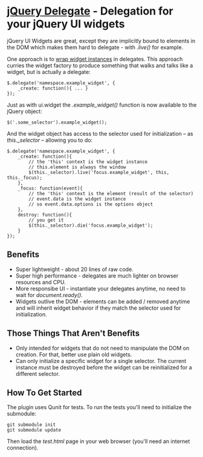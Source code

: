 [jQuery Delegate](https://github.com/aglemann/jquery-delegate/) - Delegation for your jQuery UI widgets
==

jQuery UI Widgets are great, except they are implicitly bound to elements in the DOM which makes them hard to delegate - with *.live()* for example.

One approach is to [wrap widget instances](http://enterprisejquery.com/2010/07/configuring-ui-widgets-and-interactions-with-live/) in delegates. This approach curries the widget factory to produce something that walks and talks like a widget, but is actually a delegate:

	$.delegate('namespace.example_widget', {
		_create: function(){ ... }
	});

Just as with ui.widget the *.example_widget()* function is now available to the jQuery object:

	$('.some_selector').example_widget();	

And the widget object has access to the selector used for initialization – as *this._selector* – allowing you to do:

	$.delegate('namespace.example_widget', {
		_create: function(){
			// the 'this' context is the widget instance
			// this.element is always the window
			$(this._selector).live('focus.example_widget', this, this._focus);
		},
		_focus: function(event){
			// the 'this' context is the element (result of the selector)
			// event.data is the widget instance
			// so event.data.options is the options object
		},
		destroy: function(){
			// you get it
			$(this._selector).die('focus.example_widget');
		}
	});

Benefits
--

* Super lightweight - about 20 lines of raw code.
* Super high performance - delegates are much lighter on browser resources and CPU.
* More responsibe UI - instantiate your delegates anytime, no need to wait for *document.ready()*.
* Widgets outlive the DOM - elements can be added / removed anytime and will inherit widget behavior if they match the selector used for initialization.

Those Things That Aren't Benefits
--

* Only intended for widgets that do not need to manipulate the DOM on creation. For that, better use plain old widgets.
* Can only initialize a specific widget for a single selector. The current instance must be destroyed before the widget can be reinitialized for a different selector.

How To Get Started
--

The plugin uses Qunit for tests. To run the tests you'll need to initialize the submodule:

	git submodule init
	git submodule update

Then load the *test.html* page in your web browser (you'll need an internet connection).